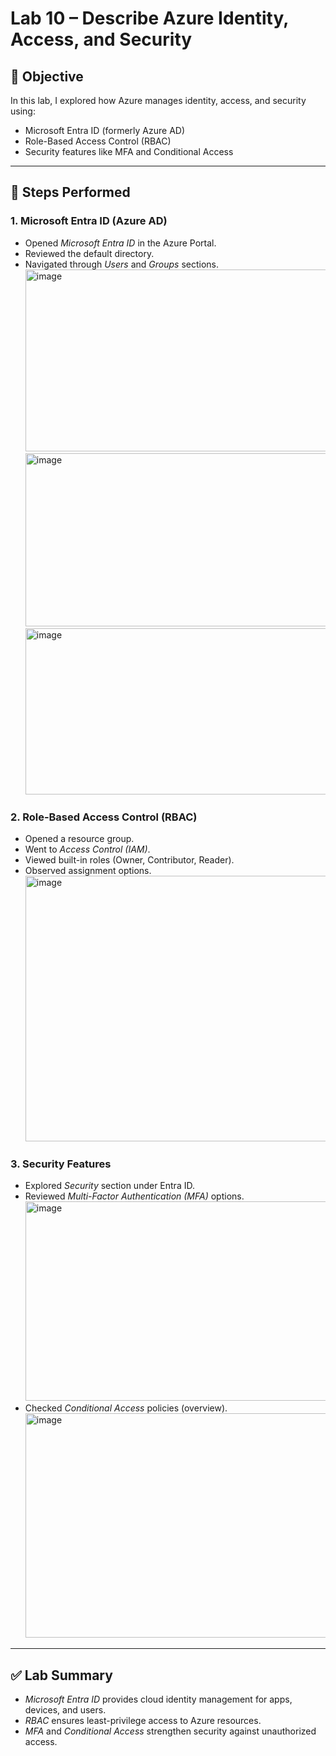 # Lab 10 – Describe Azure Identity, Access, and Security

## 🎯 Objective
In this lab, I explored how Azure manages identity, access, and security using:
- Microsoft Entra ID (formerly Azure AD)
- Role-Based Access Control (RBAC)
- Security features like MFA and Conditional Access

---

## 📝 Steps Performed

### 1. Microsoft Entra ID (Azure AD)
- Opened *Microsoft Entra ID* in the Azure Portal.
- Reviewed the default directory.
- Navigated through *Users* and *Groups* sections.
  <img width="940" height="291" alt="image" src="https://github.com/user-attachments/assets/871c6143-83f1-4d62-8506-a9a3d4373488" />
  <img width="940" height="277" alt="image" src="https://github.com/user-attachments/assets/35c6d4e8-4373-48ae-bd2d-be179f7c3cfd" />
  <img width="940" height="266" alt="image" src="https://github.com/user-attachments/assets/39971ec7-81d1-4b78-9f90-960ea31a9e94" />

### 2. Role-Based Access Control (RBAC)
- Opened a resource group.
- Went to *Access Control (IAM)*.
- Viewed built-in roles (Owner, Contributor, Reader).
- Observed assignment options.
  <img width="940" height="425" alt="image" src="https://github.com/user-attachments/assets/6d90c4b8-483a-4fd1-9811-405ddb3fc146" />


### 3. Security Features
- Explored *Security* section under Entra ID.
- Reviewed *Multi-Factor Authentication (MFA)* options.
  <img width="940" height="319" alt="image" src="https://github.com/user-attachments/assets/b7bc7062-0a2e-45a0-a6bc-c6148cc7b19b" />
- Checked *Conditional Access* policies (overview).
  <img width="940" height="359" alt="image" src="https://github.com/user-attachments/assets/2f56355c-04a0-44c6-a4c1-1ab590e2fd33" />

---

## ✅ Lab Summary
- *Microsoft Entra ID* provides cloud identity management for apps, devices, and users.  
- *RBAC* ensures least-privilege access to Azure resources.  
- *MFA* and *Conditional Access* strengthen security against unauthorized access.
